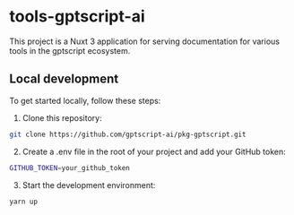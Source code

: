 # tools-gptscript-ai

This project is a Nuxt 3 application for serving documentation for various tools in the gptscript ecosystem.

## Local development
To get started locally, follow these steps:

1. Clone this repository:

```bash
git clone https://github.com/gptscript-ai/pkg-gptscript.git
```

2. Create a .env file in the root of your project and add your GitHub token:

```bash
GITHUB_TOKEN=your_github_token
```

3. Start the development environment:

```bash
yarn up
```

